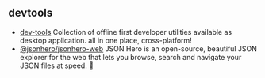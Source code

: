 ## devtools

- [dev-tools](https://github.com/fosslife/devtools-x) Collection of offline first developer utilities available as desktop application. all in one place, cross-platform!
- [@jsonhero/jsonhero-web](https://github.com/triggerdotdev/jsonhero-web) JSON Hero is an open-source, beautiful JSON explorer for the web that lets you browse, search and navigate your JSON files at speed. 🚀